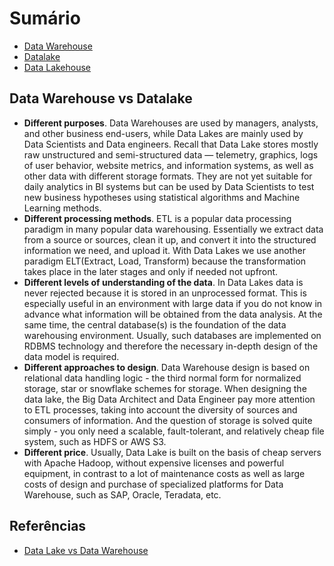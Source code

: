 # Sumário

- [Data Warehouse](data_warehouse.md)
- [Datalake](datalake.md)
- [Data Lakehouse](data_lakehouse.md)

## Data Warehouse vs Datalake
- **Different purposes**. Data Warehouses are used by managers, analysts, and other business end-users, while Data Lakes are mainly used by Data Scientists and Data engineers. Recall that Data Lake stores mostly raw unstructured and semi-structured data — telemetry, graphics, logs of user behavior, website metrics, and information systems, as well as other data with different storage formats. They are not yet suitable for daily analytics in BI systems but can be used by Data Scientists to test new business hypotheses using statistical algorithms and Machine Learning methods.
- **Different processing methods**. ETL is a popular data processing paradigm in many popular data warehousing. Essentially we extract data from a source or sources, clean it up, and convert it into the structured information we need, and upload it. With Data Lakes we use another paradigm ELT(Extract, Load, Transform) because the transformation takes place in the later stages and only if needed not upfront.
- **Different levels of understanding of the data**. In Data Lakes data is never rejected because it is stored in an unprocessed format. This is especially useful in an environment with large data if you do not know in advance what information will be obtained from the data analysis. At the same time, the central database(s) is the foundation of the data warehousing environment. Usually, such databases are implemented on RDBMS technology and therefore the necessary in-depth design of the data model is required.
- **Different approaches to design**. Data Warehouse design is based on relational data handling logic - the third normal form for normalized storage, star or snowflake schemes for storage. When designing the data lake, the Big Data Architect and Data Engineer pay more attention to ETL processes, taking into account the diversity of sources and consumers of information. And the question of storage is solved quite simply - you only need a scalable, fault-tolerant, and relatively cheap file system, such as HDFS or AWS S3.
- **Different price**. Usually, Data Lake is built on the basis of cheap servers with Apache Hadoop, without expensive licenses and powerful equipment, in contrast to a lot of maintenance costs as well as large costs of design and purchase of specialized platforms for Data Warehouse, such as SAP, Oracle, Teradata, etc.

## Referências
- [Data Lake vs Data Warehouse](https://luminousmen.com/post/data-lake-vs-data-warehouse)
